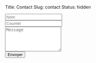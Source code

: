 Title: Contact
Slug: contact
Status: hidden

<form id="contactform" action="//formspree.io/paul+wwwezvan@ezvan.fr" method="POST">
<div class="col-sm-7 slideanim">
  <div class="row">
    <div class="col-sm-6 form-group">
      <input class="form-control" id="name" name="name" placeholder="Nom" type="text" required>
    </div>
    <div class="col-sm-6 form-group">
      <input class="form-control" id="email" name="_replyto" placeholder="Courriel" type="email" required>
    </div>
  </div>
  <textarea class="form-control" id="comments" name="message" placeholder="Message" rows="5"></textarea><br>
  <div class="row">
    <div class="col-sm-12 form-group">
      <button class="btn btn-default pull-right" type="submit">Envoyer</button>
    </div>
  </div>
</div>
<input type="text" name="_gotcha" style="display:none" />   
</form>